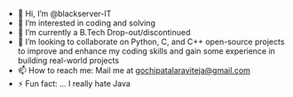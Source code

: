 - 👋 Hi, I’m @blackserver-IT
- 👀 I’m interested in coding and solving 
- 🌱 I’m currently a B.Tech Drop-out/discontinued 
- 💞️ I’m looking to collaborate on Python, C, and C++ open-source projects to improve and enhance my coding skills and gain some experience in building real-world projects 
- 📫 How to reach me: Mail me at gochipatalaraviteja@gmail.com
- ⚡ Fun fact: ... I really hate Java

<!---
black server-IT/black server-IT is a ✨ special ✨ repository because its `README.md` (this file) appears on your GitHub profile.
You can click the Preview link to take a look at your changes.
--->
